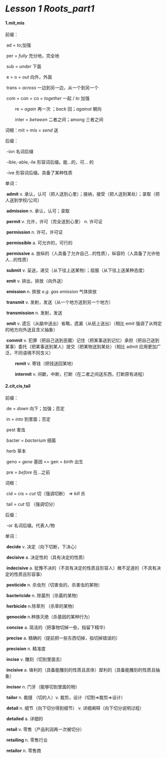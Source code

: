 # *Lesson 1 Roots_part1*

#### 1.mit,mis

前缀：

​        ad = *to*;加强 

​        per = *fully* 充分地，完全地

​        sub = *under* 下面

​        e = o =  *out* 向外，外面

​        trans = *across* 一边到另一边，从一个到另一个

​        com = con = co = *together* 一起 /  *to* 加强

        re = *again* 再一次 ；*back* 回；*against* 朝向

        inter = *between* 二者之间；among 三者之间 

词根：mit = mis = *send* 送

后缀：

​        -ion 名词后缀

​        -ible,-able,-ile 形容词后缀。能...的，可... 的

​        -ive 形容词后缀。具备了某种性质

单词：

​        **admit** v. 承认，认可（把人送到心里）；接纳，接受（把人送到某处）；录取（把人送到学校/公司）

​        **admission** n.  承认，认可；录取

​        **permit** v. 允许，许可（完全送到心里） n. 许可证

​        **permission** n. 许可，许可证 

​        **permissible** a. 可允许的，可行的

​        **permissive** a. 放纵的（人具备了允许自己...的性质），纵容的（人具备了允许他人...的性质）

​        **submit** v. 呈送，递交（从下往上送某物）；屈服（从下往上送某种态度）

​        **emit** v. 排出，排放（向外送）

​        **emission** n. 排放 *e.g. gas emission* 气体排放

​        **transmit** v. 发射，发送（从一个地方送到另一个地方）

​        **transmission** n. 发射，发送

​        **omit** v. 遗忘（从脑中送出）省略，遗漏（从纸上送出）（相比 emit 强调了从特定的地方向外送且含义抽象） 

​         **commit** v. 犯罪（把自己送到恶魔）记住（把某事送到记忆）承担（把自己送到某事）委托（把某事送到某人）提交（把某物送到某处）（相比 admit 应用更加广泛，不同语境不同含义）

        **remit** v. 寄钱（把钱送回某地）

        **intermit** v. 间歇，中断，打断（在二者之间送东西，打断原有进程）

#### 2.cit,cis,tail

前缀：

​        de = *down* 向下；加强；否定

​        in = *into* 到里面；否定     

​        pest 害虫

​        bacter = *bacterium* 细菌    

​        herb 草本

​        geno = *gene* 基因 <= gen = *birth* 出生

​        pre = *before* 在...之前

词根：

​        cid = cis =  *cut* 切（强调切断） => *kill* 杀 

​         tail = *cut* 切 （强调切分）

后缀：

​        -or 名词后缀。代表人/物

单词：

​        **decide** v. 决定（向下切断，下决心）

​        **decisive** a. 决定性的（具有决定的性质）

​        **indecisive** a. 犹豫不决的（不具有决定的性质且形容人）微不足道的（不具有决定的性质且形容事）

​        **pesticide** n. 杀虫剂（切害虫的，杀害虫的某物）

​        **bactericide** n. 除菌剂（杀菌的某物）

​        **herbicide** n.除草剂 （杀草的某物）

​        **genocide** n.种族灭绝（杀基因的某种行为）

​        **concise** a. 简洁的（把事物切掉一些，指留下精华）

​        **precise** a. 精确的（提前把一些东西切掉，指切掉错误的）

​        **precision** n. 精准度

​        **incise** v. 雕刻（切到里面去）

​        **incisive** a. 锋利的（具备能雕刻的性质且具体）犀利的（具备能雕刻的性质且抽象）

​        **incisor** n. 门牙（能够切到里面的物） 

​        **tailor** n. 裁缝 （切的人）v. 裁剪，设计（切割=>裁剪=>设计）

​        **detail** n. 细节（向下切分得到细节）  v. 详细阐释（向下切分说明过程）

​        **detailed** a. 详细的

​        **retail** v. 零售（产品利润再一次被切分）

​        **retailing** n. 零售行业

​        **retailor** n. 零售商
